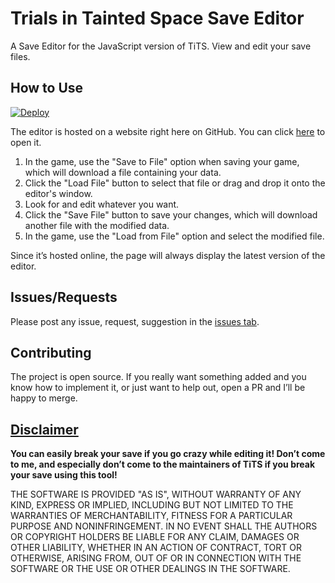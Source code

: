 <h1>Trials in Tainted Space Save Editor</h1>
<p>
  A Save Editor for the JavaScript version of TiTS. View and edit your save files.
</p>


<h2>How to Use</h2>

[![Deploy](https://github.com/start-5/TiTS.JS-Save-Editor/actions/workflows/deploy.yml/badge.svg)](https://start-5.github.io/TiTS.JS-Save-Editor/)

<p>
  The editor is hosted on a website right here on GitHub.
  You can click <a href="https://start-5.github.io/TiTS.JS-Save-Editor/">here</a> to open it.
</p>

<ol>
  <li>In the game, use the "Save to File" option when saving your game, which will download a file containing your data.</li>
  <li>Click the "Load File" button to select that file or drag and drop it onto the editor's window.</li>
  <li>Look for and edit whatever you want.</li>
  <li>Click the "Save File" button to save your changes, which will download another file with the modified data.</li>
  <li>In the game, use the "Load from File" option and select the modified file.</li>
</ol>

<p>
  Since it’s hosted online, the page will always display the latest version of the editor.
</p>


<h2>Issues/Requests</h2>
<p>
  Please post any issue, request, suggestion in the <a href="https://github.com/start-5/TiTS.JS-Save-Editor/issues">issues tab</a>.
</p>


<h2>Contributing</h2>
<p>
  The project is open source.
  If you really want something added and you know how to implement it, or just want to help out, open a PR and I’ll be happy to merge.
</p>


<h2><a href="https://github.com/start-5/TiTS.JS-Save-Editor/blob/main/LICENSE">Disclaimer</a></h2>
<p><b>
  You can easily break your save if you go crazy while editing it!
  Don’t come to me, and especially don’t come to the maintainers of TiTS if you break your save using this tool!
</b></p>

<p>
  THE SOFTWARE IS PROVIDED "AS IS", WITHOUT WARRANTY OF ANY KIND, EXPRESS OR
  IMPLIED, INCLUDING BUT NOT LIMITED TO THE WARRANTIES OF MERCHANTABILITY,
  FITNESS FOR A PARTICULAR PURPOSE AND NONINFRINGEMENT. IN NO EVENT SHALL THE
  AUTHORS OR COPYRIGHT HOLDERS BE LIABLE FOR ANY CLAIM, DAMAGES OR OTHER
  LIABILITY, WHETHER IN AN ACTION OF CONTRACT, TORT OR OTHERWISE, ARISING FROM,
  OUT OF OR IN CONNECTION WITH THE SOFTWARE OR THE USE OR OTHER DEALINGS IN THE
  SOFTWARE.
</p>
